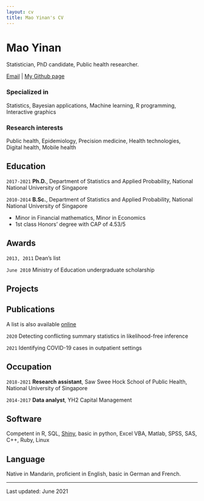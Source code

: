 ```yaml
---
layout: cv
title: Mao Yinan's CV
---
```

# Mao Yinan
Statistician, PhD candidate, Public health researcher.

<div id="webaddress">
<a href="maoyinan.jscz@gmail.com">Email</a>
| <a href="https://github.com/maoyinan">My Github page</a>
</div>


### Specialized in

Statistics, Bayesian applications, Machine learning, R programming, Interactive graphics

### Research interests

Public health, Epidemiology, Precision medicine, Health technologies, Digital health, Mobile health

## Education

`2017-2021`
__Ph.D.__, Department of Statistics and Applied Probability, National National University of Singapore

`2010-2014`
__B.Sc.__, Department of Statistics and Applied Probability, National National University of Singapore

- Minor in Financial mathematics, Minor in Economics
- 1st class Honors’ degree with CAP of 4.53/5

## Awards

`2013, 2011`
Dean’s list

`June 2010`
Ministry of Education undergraduate scholarship

## Projects


## Publications

A list is also available [online](https://scholar.google.com/citations?hl=en&view_op=list_works&gmla=AJsN-F5Trc4mxfq60WmG1fWssZbL-zvdLCGivfv4UFBFcGTf_Osi5vqcgwMh0cr9S4XvDPhOk0cRbFa_43yASl_b8zdWK984rqAfNwQLtQSR2uYcIPIl5_M&user=bGcwAH8AAAAJ)

`2020`
Detecting conflicting summary statistics in likelihood-free inference

`2021`
Identifying COVID-19 cases in outpatient settings

## Occupation

`2018-2021`
__Research assistant__, Saw Swee Hock School of Public Health, National University of Singapore

`2014-2017`
__Data analyst__, YH2 Capital Management

## Software

Competent in R, SQL, [Shiny](https://shiny.rstudio.com), basic in python, Excel VBA, Matlab, SPSS, SAS, C++, Ruby, Linux

## Language

Native in Mandarin, proficient in English, basic in German and French.

---
Last updated: June 2021


